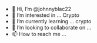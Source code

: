 - 👋 Hi, I’m @johnnyblac22
- 👀 I’m interested in ... Crypto
- 🌱 I’m currently learning ... crypto
- 💞️ I’m looking to collaborate on ...
- 📫 How to reach me ...

<!---
johnnyblac22/johnnyblac22 is a ✨ special ✨ repository because its `README.md` (this file) appears on your GitHub profile.
You can click the Preview link to take a look at your changes.
--->
